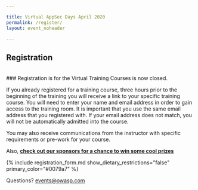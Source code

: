 ```yaml
---

title: Virtual AppSec Days April 2020
permalink: /register/
layout: event_noheader

---
```


## Registration 
<br>
### Registration is for the Virtual Training Courses is now closed.
<br>

If you already registered for a training course, three hours prior to the beginning of the training you will receive a link to your specific training course.
You will need to enter your name and email address in order to gain access to the training room. It is important that you use the same email address that you registered with. If your email address does not match, you will not be automatically admitted into the course.

You may also receive communications from the instructor with specific requirements or pre-work for your course. 

Also, **[check out our sponsors for a chance to win some cool prizes](https://appsecdays.org/sponsors/swag/)**

{% include registration_form.md show_dietary_restrictions="false" primary_color="#0079a7" %}

Questions? [events@owasp.com](mailto:events@owasp.com?subject=Virtual%20AppSec%20Days%20Inquiry)
